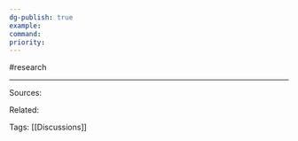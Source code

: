 ```yaml
---
dg-publish: true
example: 
command: 
priority: 
---
```


#research 


---


Sources:

Related:

Tags:
[[Discussions]]